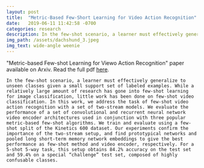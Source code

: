 ```yaml
---
layout: post
title:  "Metric-Based Few-Short Learning for Video Action Recognition"
date:   2019-06-11 11:42:58 -0700
categories: research
description: In the few-shot scenario, a learner must effectively generalize to unseen classes given a small support set of labeled examples. While a relatively large amount of research has gone into few-shot learning for image classification, little work has been done on few-shot video classification.
img_path: /assets/dachshund_3.jpeg
img_text: wide-angle weenie
---
```

"Metric-based Few-shot Learning for Viewo Action Recognition" paper available on Arxiv. Read the full pdf [here][pdf-link].

`In the few-shot scenario, a learner must effectively generalize to unseen classes given a small support set of labeled examples. While a relatively large amount of research has gone into few-shot learning for image classification, little work has been done on few-shot video classification. In this work, we address the task of few-shot video action recognition with a set of two-stream models. We evaluate the performance of a set of convolutional and recurrent neural network video encoder architectures used in conjunction with three popular metric-based few-shot algorithms. We train and evaluate using a few-shot split of the Kinetics 600 dataset. Our experiments confirm the importance of the two-stream setup, and find prototypical networks and pooled long short-term memory network embeddings to give the best performance as few-shot method and video encoder, respectively. For a 5-shot 5-way task, this setup obtains 84.2% accuracy on the test set and 59.4% on a special “challenge” test set, composed of highly confusable classes.`

[pdf-link]: https://arxiv.org/pdf/1909.09602.pdf
